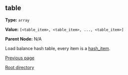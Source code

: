 table
----------

**Type:** `array`

**Value:** `[<table_item>, <table_item>, ..., <table_item>]`

**Parent Node:** N/A

Load balance hash table, every item is a [hash_item](hash_item.md).  

[Previous page](../table.md)

[Root directory](../../../index.md)